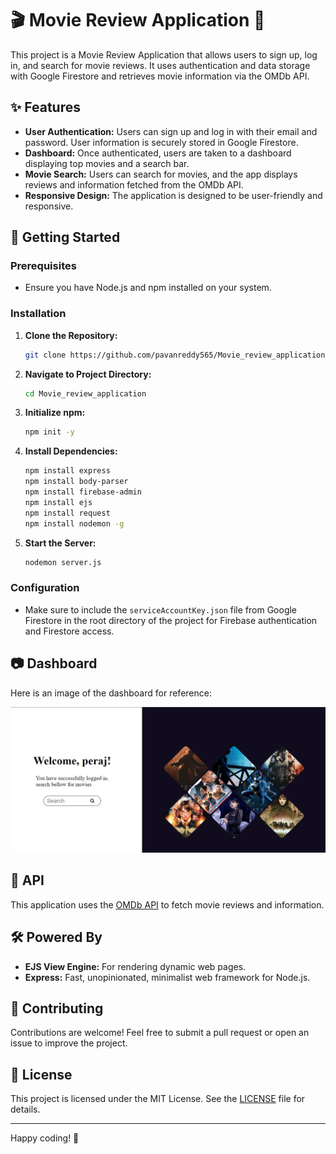 # 🎬 Movie Review Application 🍿

This project is a Movie Review Application that allows users to sign up, log in, and search for movie reviews. It uses authentication and data storage with Google Firestore and retrieves movie information via the OMDb API.

## ✨ Features

- **User Authentication:** Users can sign up and log in with their email and password. User information is securely stored in Google Firestore.
- **Dashboard:** Once authenticated, users are taken to a dashboard displaying top movies and a search bar. 
- **Movie Search:** Users can search for movies, and the app displays reviews and information fetched from the OMDb API.
- **Responsive Design:** The application is designed to be user-friendly and responsive.

## 🚀 Getting Started

### Prerequisites

- Ensure you have Node.js and npm installed on your system.

### Installation

1. **Clone the Repository:**
    ```bash
    git clone https://github.com/pavanreddy565/Movie_review_application.git
    ```

2. **Navigate to Project Directory:**
    ```bash
    cd Movie_review_application
    ```

3. **Initialize npm:**
    ```bash
    npm init -y
    ```

4. **Install Dependencies:**
    ```bash
    npm install express
    npm install body-parser
    npm install firebase-admin
    npm install ejs
    npm install request
    npm install nodemon -g
    ```

5. **Start the Server:**
    ```bash
    nodemon server.js
    ```

### Configuration

- Make sure to include the `serviceAccountKey.json` file from Google Firestore in the root directory of the project for Firebase authentication and Firestore access.

## 📷 Dashboard

Here is an image of the dashboard for reference:

![Dashboard](./images/dashboard.png)

## 📡 API

This application uses the [OMDb API](http://www.omdbapi.com) to fetch movie reviews and information.

## 🛠️ Powered By

- **EJS View Engine:** For rendering dynamic web pages.
- **Express:** Fast, unopinionated, minimalist web framework for Node.js.

## 🤝 Contributing

Contributions are welcome! Feel free to submit a pull request or open an issue to improve the project.

## 📄 License

This project is licensed under the MIT License. See the [LICENSE](LICENSE) file for details.

---

Happy coding! 🎉
